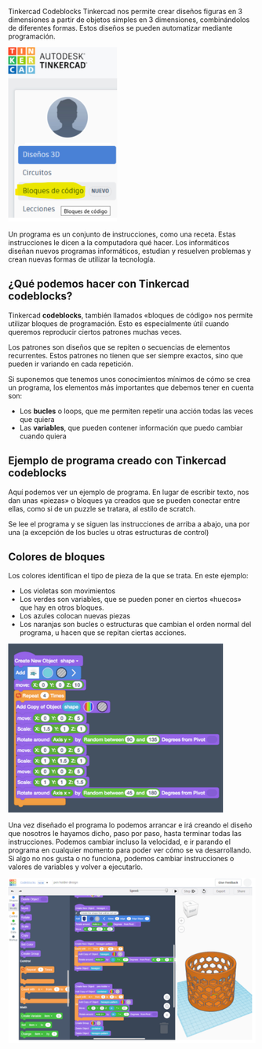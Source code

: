 Tinkercad Codeblocks 
Tinkercad nos permite crear diseños figuras en 3 dimensiones a partir de objetos simples en 3 dimensiones, combinándolos de diferentes formas. Estos diseños se pueden automatizar mediante programación.

![](img/2022-11-29-16-23-54.png)

Un programa es un conjunto de instrucciones, como una receta. Estas instrucciones le dicen a la computadora qué hacer. Los informáticos diseñan nuevos programas informáticos, estudian y resuelven problemas y crean nuevas formas de utilizar la tecnología.

## ¿Qué podemos hacer con Tinkercad codeblocks?

Tinkercad **codeblocks**, también llamados «bloques de código» nos permite utilizar bloques de programación. Esto es especialmente útil cuando queremos reproducir ciertos patrones muchas veces.

Los patrones son diseños que se repiten o secuencias de elementos recurrentes. Estos patrones no tienen que ser siempre exactos, sino que pueden ir variando en cada repetición.

Si suponemos que tenemos unos conocimientos mínimos de cómo se crea un programa, los elementos más importantes que debemos tener en cuenta son:

- Los **bucles** o loops, que me permiten repetir una acción todas las veces que quiera
- Las **variables**, que pueden contener información que puedo cambiar cuando quiera

## Ejemplo de programa creado con Tinkercad codeblocks

Aquí podemos ver un ejemplo de programa. En lugar de escribir texto, nos dan unas «piezas» o bloques ya creados que se pueden conectar entre ellas, como si de un puzzle se tratara, al estilo de scratch. 

Se lee el programa y se siguen las instrucciones de arriba a abajo, una por una (a excepción de los bucles u otras estructuras de control)

## Colores de bloques

Los colores identifican el tipo de pieza de la que se trata. En este ejemplo:

- Los violetas son movimientos
- Los verdes son variables, que se pueden poner en ciertos «huecos» que hay en otros bloques.
- Los azules colocan nuevas piezas
- Los naranjas son bucles o estructuras que cambian el orden normal del programa, u hacen que se repitan ciertas acciones.

![](img/2022-11-29-16-24-12.png)

Una vez diseñado el programa lo podemos arrancar e irá creando el diseño que nosotros le hayamos dicho, paso por paso, hasta terminar todas las instrucciones. Podemos cambiar incluso la velocidad, e ir parando el programa en cualquier momento para poder ver cómo se va desarrollando. Si algo no nos gusta o no funciona, podemos cambiar instrucciones o valores de variables y volver a ejecutarlo.

![](img/2022-11-29-16-24-33.png)

 
